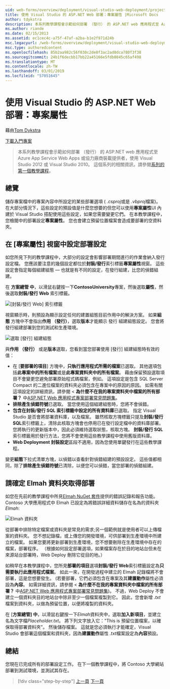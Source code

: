 ```yaml
---
uid: web-forms/overview/deployment/visual-studio-web-deployment/project-properties
title: 使用 Visual Studio 的 ASP.NET Web 部署：專案屬性 |Microsoft Docs
author: tdykstra
description: 本系列教學課程會示範如何部署 （發行） 的 ASP.NET web 應用程式至 Azure App Service Web Apps 或協力廠商裝載提供者，使用...
ms.author: riande
ms.date: 02/15/2013
ms.assetid: ec1cec4c-a75f-47af-a2ba-b1e2f971d24b
msc.legacyurl: /web-forms/overview/deployment/visual-studio-web-deployment/project-properties
msc.type: authoredcontent
ms.openlocfilehash: 85b2aa982c56f030c2de0f3ac2ad0dca780f3f38
ms.sourcegitcommit: 24b1f6decbb17bb22a45166e5fdb0845c65af498
ms.translationtype: MT
ms.contentlocale: zh-TW
ms.lasthandoff: 03/01/2019
ms.locfileid: "57051645"
---
```

<a name="aspnet-web-deployment-using-visual-studio-project-properties"></a>使用 Visual Studio 的 ASP.NET Web 部署：專案屬性
====================
藉由[Tom Dykstra](https://github.com/tdykstra)

[下載入門專案](http://go.microsoft.com/fwlink/p/?LinkId=282627)

> 本系列教學課程會示範如何部署 （發行） 的 ASP.NET web 應用程式至 Azure App Service Web Apps 或協力廠商裝載提供者，使用 Visual Studio 2012 或 Visual Studio 2010。 這個系列的相關資訊，請參閱[系列的第一個教學課程](introduction.md)。


## <a name="overview"></a>總覽

儲存專案檔中的專案內容中所設定的某些部署選項 ( *.csproj*或是 *.vbproj*檔案)。 在大部分情況下，這些設定的預設值是什麼您想要的但您可以使用**專案屬性**UI 內建於 Visual Studio 搭配使用這些設定，如果您需要變更它們。 在本教學課程中，您檢閱中的部署設定**專案屬性**。 您也會建立預留位置檔案會造成要部署的空資料夾。

## <a name="configure-deployment-settings-in-the-project-properties-window"></a>在 [專案屬性] 視窗中設定部署設定

如您所見下列的教學課程中，大部分的設定會影響部署期間進行的作業會納入發行設定檔。 您應該要注意的幾個設定都位於**封裝/發行**索引標籤**專案屬性**視窗。 這些設定會指定每個組建組態 — 也就是有不同的設定，在發行組建，比您的偵錯組建。

在 **方案總管 中**，以滑鼠右鍵按一下**ContosoUniversity**專案，然後選取**屬性**，然後選取**封裝/發行 Web** 索引標籤。

![[封裝/發行 Web] 索引標籤](project-properties/_static/image1.png)

視窗顯示時，則預設為顯示設定任何的建置組態目前作用中的解決方案。 如果**組態** 方塊中不會指出**作用 （發行）**，選取**版本**才能顯示 發行 組建組態設定。 您會將發行組建部署到您的測試和生產環境。

![選取 [發行] 組建組態](project-properties/_static/image2.png)

與**作用 （發行）** 或是**版本**選取，您看到當您部署使用 [發行] 組建組態時有效的值：

- 在 [**要部署的項目**] 方塊中，**只執行應用程式所需的檔案**已選取。 其他選項包括**此專案中的所有檔案**或是**此專案資料夾中的所有檔案**。 藉由保留預設選取項目不會變更您避免部署原始程式碼檔案，例如。 這項設定是包含 SQL Server Compact 的二進位檔案的資料夾必須包含在專案中的原因的原因。 如需有關這項設定的詳細資訊，請參閱 <<c0>  **為什麼不在我的專案資料夾中檔案的所有部署？** 中[ASP.NET Web 應用程式專案部署常見問題集](https://msdn.microsoft.com/library/ee942158.aspx)。
- **排除產生偵錯符號**已選取。 當您使用這個組建組態時，您將不會偵錯。
- **包含在封裝/發行 SQL 索引標籤中設定的所有資料庫**已選取。 指定 Visual Studio 是否會將部署資料庫，以及檔案。 雖然核取方塊標籤只提及**封裝/發行 SQL**索引標籤上，清除此核取方塊會也停用已在發行設定檔中的資料庫部署。 您將執行的更新版本中，因此必須維持選取狀態，核取方塊。 **封裝/發行 SQL**  索引標籤用於發行方法，您將不會使用這些教學課程中使用舊版資料庫。
- **Web Deployment 封裝設定**區段不適用，因為您使用單鍵發行在這些教學課程。

變更**組態**下拉式清單方塊，以偵錯以查看針對偵錯組建的預設設定。 這些值都相同，除了**排除產生偵錯符號**已清除，以便您可以偵錯，當您部署的偵錯組建。

## <a name="make-sure-that-the-elmah-folder-gets-deployed"></a>請確定 Elmah 資料夾取得部署

如您在先前的教學課程中所見[Elmah NuGet 套件](http://www.hanselman.com/blog/NuGetPackageOfTheWeek7ELMAHErrorLoggingModulesAndHandlersWithSQLServerCompact.aspx)提供的錯誤記錄和報告功能。 Contoso 大學應用程式中 Elmah 已設定為將錯誤詳細資料儲存在名為的資料夾*Elmah*:

![Elmah 資料夾](project-properties/_static/image3.png)

從部署中排除特定檔案或資料夾是常見的需求;另一個範例就是使用者可以上傳檔案的資料夾。 您不想記錄檔，或上傳您的開發環境，可供部署到生產環境中所建立的檔案。 如果您要將更新部署到生產環境，您不想要刪除在生產環境中存在的檔案，部署程序。 （根據如何設定部署選項，如果檔案存在於目的地站台但未在來源站台部署時，Web Deploy 刪除它從目的地。）

如稍早在本教學課程中，您所見**部署的項目**選項**封裝/發行 Web**索引標籤設定為**只需要執行此應用程式檔案**。 如此一來，在開發過程中建立的 Elmah 記錄檔將不會部署，這是您想要發生。 (若要部署，它們必須包含在專案及其**建置動作**屬性必須設為**內容**。 如需詳細資訊，請參閱 <<c0>  **為什麼不在我的專案資料夾中檔案的所有部署？** 中[ASP.NET Web 應用程式專案部署常見問題集](https://msdn.microsoft.com/library/ee942158.aspx))。 不過，Web Deploy 不會建立一個資料夾目的地站台中除非至少一個檔案複製到它。 因此，您會新增 *.txt*檔案到資料夾，以做為預留位置，以便將複製的資料夾。

在 [**方案總管] 中**，以滑鼠右鍵按一下*Elmah*資料夾中，選取**加入新項目**，並建立名為文字檔*Placeholder.txt*。 將下列文字放入它："This is 預留位置檔案，以確保取得部署資料夾"。 然後儲存檔案。 這就是您必須執行才能確定，Visual Studio 會部署這個檔案和資料夾，因為**建置動作**屬性 *.txt*檔案設定為**內容**預設。

## <a name="summary"></a>總結

您現在已完成所有的部署設定工作。 在下一個教學課程中，將 Contoso 大學網站部署到測試環境，並測試其存在。

> [!div class="step-by-step"]
> [上一頁](web-config-transformations.md)
> [下一頁](deploying-to-iis.md)
